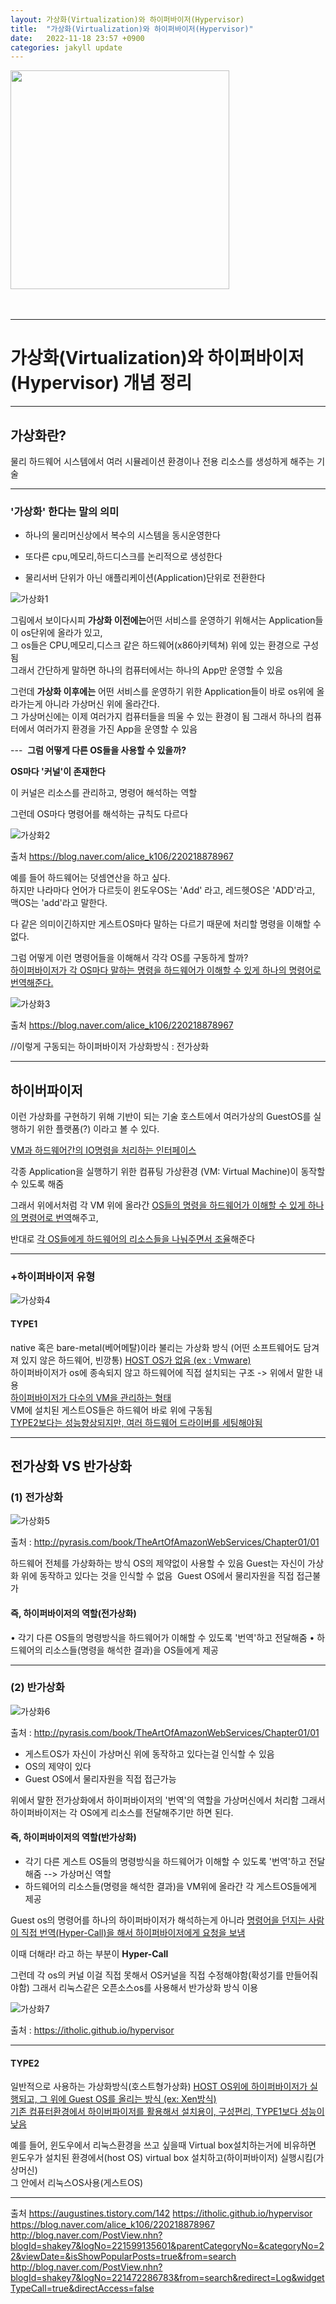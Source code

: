 ```yaml
---
layout: 가상화(Virtualization)와 하이퍼바이저(Hypervisor) 
title:  "가상화(Virtualization)와 하이퍼바이저(Hypervisor)"
date:   2022-11-18 23:57 +0900
categories: jakyll update
---
```


<img width ="350" src = "https://img.alicdn.com/tfs/TB1IZBKDVYqK1RjSZLeXXbXppXa-1152-1213.png_.webp"><br><br><br>


---
# 가상화(Virtualization)와 하이퍼바이저(Hypervisor) 개념 정리

---
## 가상화란? 

물리 하드웨어 시스템에서 여러 시뮬레이션 환경이나 전용 리소스를 생성하게 해주는 기술

---
### '가상화' 한다는 말의 의미 

- 하나의 물리머신상에서 복수의 시스템을 동시운영한다 

- 또다른 cpu,메모리,하드디스크를 논리적으로 생성한다 

- 물리서버 단위가 아닌 애플리케이션(Application)단위로 전환한다

![가상화1][가상화1]

[가상화1]: https://user-images.githubusercontent.com/115456181/202860414-a9bdccd8-71e7-497d-80e3-a618e17ba4d8.jpg

그림에서 보이다시피 **가상화 이전에는**어떤 서비스를 운영하기 위해서는
Application들이 os단위에 올라가 있고,<br>
그 os들은 CPU,메모리,디스크 같은 하드웨어(x86아키텍쳐) 위에 있는 환경으로 구성됨<br>
그래서 간단하게 말하면 하나의 컴퓨터에서는 하나의 App만 운영할 수 있음 


그런데 **가상화 이후에는** 어떤 서비스를 운영하기 위한 Application들이 바로 os위에 올라가는게 아니라 가상머신 위에 올라간다.<br>
그 가상머신에는 이제 여러가지 컴퓨터들을 띄울 수 있는 환경이 됨
그래서 하나의 컴퓨터에서 여러가지 환경을 가진 App을 운영할 수 있음 


---  
**그럼 어떻게 다른 OS들을 사용할 수 있을까?**

**OS마다 '커널'이 존재한다** 

이 커널은 리소스를 관리하고, 명령어 해석하는 역할 

그런데 OS마다 명령어를 해석하는 규칙도 다르다

![가상화2][가상화2]

[가상화2]: https://user-images.githubusercontent.com/115456181/202860415-a384627d-5794-44b4-9613-62d01cc83357.jpg

출처 <https://blog.naver.com/alice_k106/220218878967>

예를 들어 하드웨어는 덧셈연산을 하고 싶다.<br>
하지만 나라마다 언어가 다르듯이 윈도우OS는 'Add' 라고, 레드헷OS은 'ADD'라고, 맥OS는 'add'라고 말한다.

다 같은 의미이긴하지만 게스트OS마다 말하는 다르기 때문에 처리할 명령을 이해할 수 없다. 

그럼 어떻게 이런 명령어들을 이해해서 각각 OS를 구동하게 할까?<br>
<u>하이퍼바이저가 각 OS마다 말하는 명령을 하드웨어가 이해할 수 있게 하나의 명령어로 번역해준다.</u>

![가상화3][가상화3]

[가상화3]: https://user-images.githubusercontent.com/115456181/202860416-c3b757b5-48e8-464f-b9ed-32c193126c14.jpg

출처 <https://blog.naver.com/alice_k106/220218878967>

//이렇게 구동되는 하이퍼바이저 가상화방식 : 전가상화 

---
## 하이버파이저 

이런 가상화를 구현하기 위해 기반이 되는 기술 
호스트에서 여러가상의 GuestOS를 실행하기 위한 플랫폼(?) 이라고 볼 수 있다. 

<u>VM과 하드웨어간의 IO명령을 처리하는 인터페이스</u> 

각종 Application을 실행하기 위한 컴퓨팅 가상환경 (VM: Virtual Machine)이 동작할 수 있도록 해줌 

그래서 위에서처럼 각 VM 위에 올라간 <u>OS들의 명령을 하드웨어가 이해할 수 있게 하나의 명령어로 번역</u>해주고, 

반대로 <u>각 OS들에게 하드웨어의 리소스들을 나눠주면서 조율</u>해준다 

---
### +하이퍼바이저 유형 

![가상화4][가상화4]

[가상화4]: https://user-images.githubusercontent.com/115456181/202860418-1f93b274-4b53-4b27-903c-12c92ab7ea15.jpg

#### TYPE1  

native 혹은 bare-metal(베어메탈)이라 불리는 가상화 방식 (어떤 소프트웨어도 담겨져 있지 않은 하드웨어, 빈깡통) <u>HOST OS가 없음 (ex : Vmware)</u><br>
하이퍼바이저가 os에 종속되지 않고 하드웨어에 직접 설치되는 구조 -> 위에서 말한 내용<br> 
<u>하이퍼바이저가 다수의 VM을 관리하는 형태</u><br>
VM에 설치된 게스트OS들은 하드웨어 바로 위에 구동됨<br> 
<u>TYPE2보다는 성능향상되지만, 여러 하드웨어 드라이버를 세팅해야됨</u><Br>

---
## 전가상화 VS 반가상화 

### (1) 전가상화 

![가상화5][가상화5]

[가상화5]: https://user-images.githubusercontent.com/115456181/202860420-cf958e16-251c-4830-85a8-c779f515b943.jpg

출처 : <http://pyrasis.com/book/TheArtOfAmazonWebServices/Chapter01/01>


하드웨어 전체를 가상화하는 방식 
OS의 제약없이 사용할 수 있음 
Guest는 자신이 가상화 위에 동작하고 있다는 것을 인식할 수 없음  
Guest OS에서 물리자원을 직접 접근불가 

#### **즉, 하이퍼바이저의 역할(전가상화)** 

• 각기 다른 OS들의 명령방식을 하드웨어가 이해할 수 있도록 '번역'하고 전달해줌 
• 하드웨어의 리소스들(명령을 해석한 결과)을 OS들에게 제공 

---
### (2) 반가상화

![가상화6][가상화6]

[가상화6]: https://user-images.githubusercontent.com/115456181/202860421-b7745d08-a511-4558-9570-23010dcddc2f.jpg

출처 : <http://pyrasis.com/book/TheArtOfAmazonWebServices/Chapter01/01>

- 게스트OS가 자신이 가상머신 위에 동작하고 있다는걸 인식할 수 있음 
- OS의 제약이 있다 
- Guest OS에서 물리자원을 직접 접근가능 

위에서 말한 전가상화에서 하이퍼바이저의 '번역'의 역할을 가상머신에서 처리함 
그래서 하이퍼바이저는 각 OS에게 리소스를 전달해주기만 하면 된다. 


#### **즉, 하이퍼바이저의 역할(반가상화)**

- 각기 다른 게스트 OS들의 명령방식을 하드웨어가 이해할 수 있도록 '번역'하고 전달해줌 --> 가상머신 역할 
- 하드웨어의 리소스들(명령을 해석한 결과)을 VM위에 올라간 각 게스트OS들에게 제공 

Guest os의 명령어를 하나의 하이퍼바이저가 해석하는게 아니라 
<u>명령어을 던지는 사람이 직접 번역(Hyper-Call)을 해서 하이퍼바이저에게 요청을 보냄</u>

이때 더해라! 라고 하는 부분이 **Hyper-Call**

그런데 각 os의 커널 이걸 직접 못해서 OS커널을 직접 수정해야함(확성기를 만들어줘야함) 
그래서 리눅스같은 오픈소스os를 사용해서 반가상화 방식 이용 

![가상화7][가상화7]

[가상화7]: https://user-images.githubusercontent.com/115456181/202860422-2027d451-801f-4f41-b1e9-69f1e4ac98a4.jpg

출처 : <https://itholic.github.io/hypervisor>

---
#### TYPE2

일반적으로 사용하는 가상화방식(호스트형가상화) 
<u>HOST OS위에 하이퍼바이저가 실행되고, 그 위에 Guest OS를 올리는 방식 (ex: Xen방식)</u><br>
<u>기존 컴퓨터환경에서 하이버파이저를 활용해서 설치용이, 구성편리, TYPE1보다 성능이 낮음</u> 

예를 들어, 윈도우에서 리눅스환경을 쓰고 싶을때 Virtual box설치하는거에 비유하면<br>
윈도우가 설치된 환경에서(host OS) virtual box 설치하고(하이퍼바이저) 실행시킴(가상머신)<br> 
그 안에서 리눅스OS사용(게스트OS) 

---

출처 <https://augustines.tistory.com/142>
<https://itholic.github.io/hypervisor>
<https://blog.naver.com/alice_k106/220218878967>
<http://blog.naver.com/PostView.nhn?blogId=shakey7&logNo=221599135601&parentCategoryNo=&categoryNo=22&viewDate=&isShowPopularPosts=true&from=search>
<http://blog.naver.com/PostView.nhn?blogId=shakey7&logNo=221472286783&from=search&redirect=Log&widgetTypeCall=true&directAccess=false>
